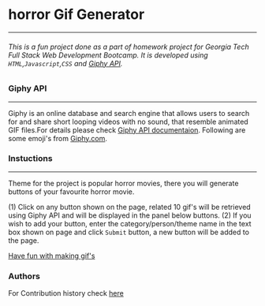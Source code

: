 # horror Gif Generator
---

###### This is a fun project done as a part of homework project for Georgia Tech Full Stack Web Development Bootcamp. It is developed using `HTML`,`Javascript`,`CSS` and [Giphy API](https://giphy.com/). 


### Giphy API
---
Giphy is an online database and search engine that allows users to search for and share short looping videos with no sound, that resemble animated GIF files.For details please check [Giphy API documentaion](https://developers.giphy.com/docs/sdk).
Following are some emoji's from [Giphy.com](https://giphy.com).


### Instuctions
----
Theme for the project is popular horror movies, there you will generate buttons of your favourite horror movie.


(1) Click on any button shown on the page, related 10 gif's will be retrieved using Giphy API and will be displayed in the panel below buttons.
(2) If you wish to add your button, enter the category/person/theme name in the text box shown on page and click `Submit` button, a new button will be added to the page.

[Have fun with making gif's](https://pshegde123.github.io/GifTastic.github.io/)

### Authors
For Contribution history check [here](https://github.com/pshegde123/GifTastic.github.io/graphs/contributors)
